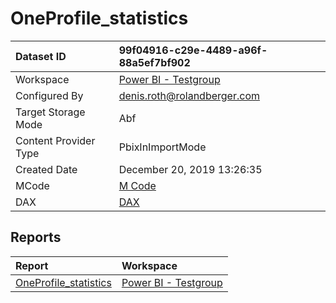 



# OneProfile_statistics

|Dataset ID|99f04916-c29e-4489-a96f-88a5ef7bf902|
| :--- | :--- |
|Workspace|[Power BI - Testgroup](../Workspaces/Power-BI---Testgroup.md)|
|Configured By|denis.roth@rolandberger.com|
|Target Storage Mode|Abf|
|Content Provider Type|PbixInImportMode|
|Created Date|December 20, 2019 13:26:35|
|MCode|[M Code](./OneProfile_statistics/mcode.md)|
|DAX|[DAX](./OneProfile_statistics/dax.md)|

## Reports

|Report|Workspace|
| :--- | :--- |
|[OneProfile_statistics](../Reports/OneProfile_statistics.md)|[Power BI - Testgroup](../Workspaces/Power-BI---Testgroup.md)|
